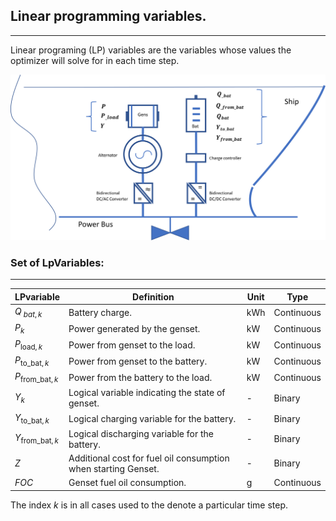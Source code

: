## Linear programming variables.
---
Linear programing (LP) variables are the variables whose values the optimizer will solve for in each time step. 

![Screenshot](img/hyh_illustration_lpvariables.png)

### Set of LpVariables:
---

| LPvariable                    | Definition                                                                         | Unit             | Type
| ------------------------      | -------------                                                                      | --------------   |--------
| $Q_{\ bat, k}$                | Battery charge.                                                                    | kWh              | Continuous
| $P_{k}$                       | Power generated by the genset.                                                     | kW               | Continuous
| $P_{\mathrm{load}, k}$        | Power from genset to the load.                                                     | kW               | Continuous
| $P_{\mathrm{to\_bat}, k}$      | Power from genset to the battery.                                                  | kW               | Continuous
| $P_{\mathrm{from\_bat}, k}$    | Power from the battery to the load.                                                | kW               | Continuous
| $Y_k$                         | Logical variable indicating the state of genset.                                   | -                | Binary
| $Y_{\mathrm{to\_bat}, k}$       | Logical charging variable for the battery.                                         | -                | Binary
| $Y_{\mathrm{from\_bat}, k}$     | Logical discharging variable for the battery.                                       | -                | Binary
| $Z$                           | Additional cost for fuel oil consumption when starting Genset.                          | -                | Binary
| $FOC$                         | Genset fuel oil consumption.                                                       | g                | Continuous

The index $k$ is in all cases used to the denote a particular time step.
